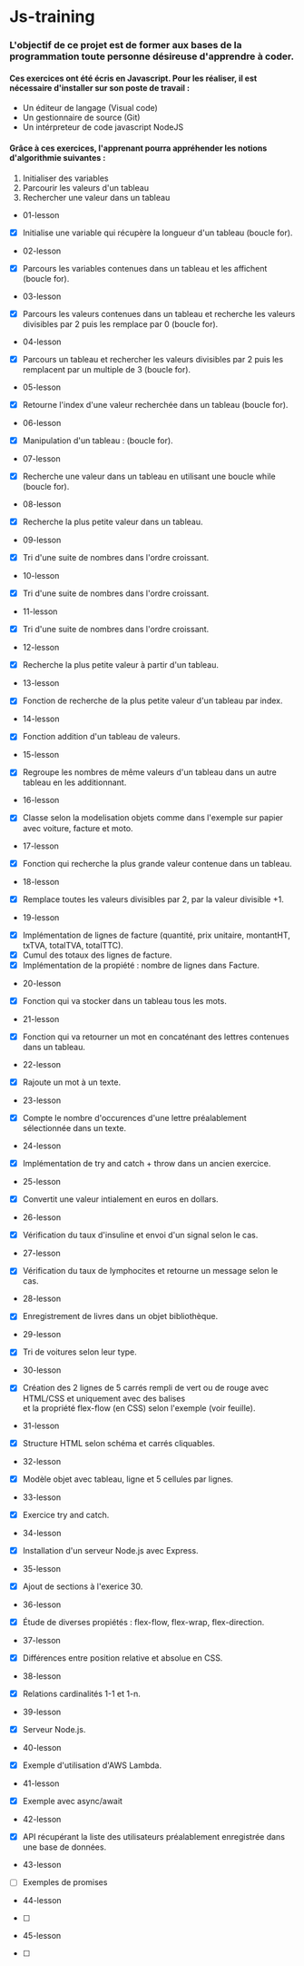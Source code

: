 # Js-training

### L'objectif de ce projet est de former aux bases de la programmation toute personne désireuse d'apprendre à coder.

#### Ces exercices ont été écris en Javascript. Pour les réaliser, il est nécessaire d'installer sur son poste de travail :

- Un éditeur de langage (Visual code)
- Un gestionnaire de source (Git)
- Un intérpreteur de code javascript NodeJS

#### Grâce à ces exercices, l'apprenant pourra appréhender les notions d'algorithmie suivantes :

1. Initialiser des variables
2. Parcourir les valeurs d'un tableau
3. Rechercher une valeur dans un tableau


* 01-lesson

- [x] Initialise une variable qui récupère la longueur d'un tableau (boucle for).

* 02-lesson

- [x] Parcours les variables contenues dans un tableau et les affichent (boucle for).

* 03-lesson

- [x] Parcours les valeurs contenues dans un tableau et recherche les valeurs divisibles par 2 puis les remplace par 0 (boucle for).

* 04-lesson
- [x] Parcours un tableau et rechercher les valeurs divisibles par 2 puis les remplacent par un multiple de 3 (boucle for).

* 05-lesson
- [x] Retourne l'index d'une valeur recherchée dans un tableau (boucle for).

* 06-lesson 
- [x] Manipulation d'un tableau : (boucle for).

* 07-lesson
- [x] Recherche une valeur dans un tableau en utilisant une boucle while (boucle for).

* 08-lesson
- [x] Recherche la plus petite valeur dans un tableau.

* 09-lesson
- [x] Tri d'une suite de nombres dans l'ordre croissant.

* 10-lesson
- [x] Tri d'une suite de nombres dans l'ordre croissant.

* 11-lesson
- [x] Tri d'une suite de nombres dans l'ordre croissant.

* 12-lesson
- [x] Recherche la plus petite valeur à partir d'un tableau.

* 13-lesson
- [x] Fonction de recherche de la plus petite valeur d'un tableau par index.

* 14-lesson
- [x] Fonction addition d'un tableau de valeurs.

* 15-lesson
- [x] Regroupe les nombres de même valeurs d'un tableau dans un autre tableau en les additionnant.

* 16-lesson
- [x] Classe selon la modelisation objets comme dans l'exemple sur papier avec voiture, facture et moto.

* 17-lesson
- [x] Fonction qui recherche la plus grande valeur contenue dans un tableau.

* 18-lesson
- [x] Remplace toutes les valeurs divisibles par 2, par la valeur divisible +1.

* 19-lesson
- [x] Implémentation de lignes de facture (quantité, prix unitaire, montantHT, txTVA, totalTVA, totalTTC).
- [x] Cumul des totaux des lignes de facture.
- [x] Implémentation de la propiété : nombre de lignes dans Facture.

* 20-lesson
- [x] Fonction qui va stocker dans un tableau tous les mots.

* 21-lesson
- [x] Fonction qui va retourner un mot en concaténant des lettres contenues dans un tableau.

* 22-lesson
- [x] Rajoute un mot à un texte.

* 23-lesson
- [x] Compte le nombre d'occurences d'une lettre préalablement sélectionnée dans un texte.

* 24-lesson
- [x] Implémentation de try and catch + throw dans un ancien exercice.

* 25-lesson
- [x] Convertit une valeur intialement en euros en dollars.

* 26-lesson
- [x] Vérification du taux d'insuline et envoi d'un signal selon le cas.

* 27-lesson
- [x] Vérification du taux de lymphocites et retourne un message selon le cas.

* 28-lesson
- [x] Enregistrement de livres dans un objet bibliothèque.

* 29-lesson
- [x] Tri de voitures selon leur type.

* 30-lesson
- [X] Création des 2 lignes de 5 carrés rempli de vert ou de rouge avec HTML/CSS et uniquement avec des balises <div> et la propriété flex-flow (en CSS) selon l'exemple (voir feuille).

* 31-lesson
- [X] Structure HTML selon schéma et carrés cliquables.

* 32-lesson
- [X] Modèle objet avec tableau, ligne et 5 cellules par lignes.

* 33-lesson
- [X] Exercice try and catch.

* 34-lesson
- [X] Installation d'un serveur Node.js avec Express.

* 35-lesson
- [X] Ajout de sections à l'exerice 30.

* 36-lesson
- [X] Étude de diverses propiétés : flex-flow, flex-wrap, flex-direction.

* 37-lesson
- [X] Différences entre position relative et absolue en CSS.

* 38-lesson
- [X] Relations cardinalités  1-1 et 1-n.

* 39-lesson
- [X] Serveur Node.js.

* 40-lesson
- [X] Exemple d'utilisation d'AWS Lambda.

* 41-lesson
- [X] Exemple avec async/await

* 42-lesson
- [X] API récupérant la liste des utilisateurs préalablement enregistrée dans une base de données.

* 43-lesson
- [ ] Exemples de promises

* 44-lesson
- [ ]

* 45-lesson
- [ ]